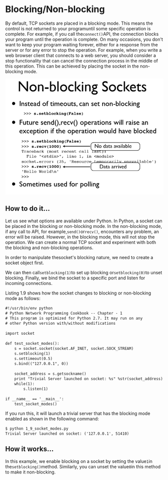 # Blocking/Non-blocking

By default, TCP sockets are placed in a blocking mode. This means the control is not returned to your programuntil some specific operation is complete. For example, if you call the`connect()`API, the connection blocks your program until the operation is complete. On many occasions, you don't want to keep your program waiting forever, either for a response from the server or for any error to stop the operation. For example, when you write a web browser client that connects to a web server, you should consider a stop functionality that can cancel the connection process in the middle of this operation. This can be achieved by placing the socket in the non-blocking mode.

![](/assets/blocking.PNG)

## How to do it...

Let us see what options are available under Python. In Python, a socket can be placed in the blocking or non-blocking mode. In the non-blocking mode, if any call to API, for example,`send()`or`recv()`, encounters any problem, an error will be raised. However, in the blocking mode, this will not stop the operation. We can create a normal TCP socket and experiment with both the blocking and non-blocking operations.

In order to manipulate thesocket's blocking nature, we need to create a socket object first.

We can then call`setblocking(1)`to set up blocking or`setblocking(0)`to unset blocking. Finally, we bind the socket to a specific port and listen for incoming connections.

Listing 1.9 shows how the socket changes to blocking or non-blocking mode as follows:

```
#!/usr/bin/env python
# Python Network Programming Cookbook -- Chapter - 1
# This program is optimized for Python 2.7. It may run on any
# other Python version with/without modifications

import socket

def test_socket_modes():
    s = socket.socket(socket.AF_INET, socket.SOCK_STREAM)
    s.setblocking(1)
    s.settimeout(0.5)
    s.bind(("127.0.0.1", 0))

    socket_address = s.getsockname()
    print "Trivial Server launched on socket: %s" %str(socket_address)
    while(1):
        s.listen(1)

if __name__ == '__main__':
    test_socket_modes()
```

If you run this, it will launch a trivial server that has the blocking mode enabled as shown in the following command:

```
$ python 1_9_socket_modes.py 
Trivial Server launched on socket: ('127.0.0.1', 51410)
```

## How it works...

In this example, we enable blocking on a socket by setting the value`1`in the`setblocking()`method. Similarly, you can unset the value`0`in this method to make it non-blocking.

